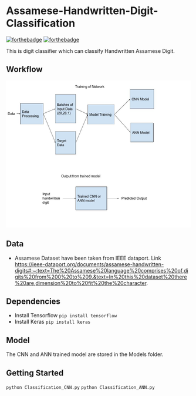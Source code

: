 # Assamese-Handwritten-Digit-Classification

[![forthebadge](https://forthebadge.com/images/badges/built-with-love.svg)](https://forthebadge.com)
[![forthebadge](https://forthebadge.com/images/badges/made-with-python.svg)](https://forthebadge.com)

This is digit classifier which can classify Handwritten Assamese Digit. 

## Workflow

 <img src = "Images/Assamese Handwritten Digit Classification.jpg" height = 400>
 
 
## Data
- Assamese Dataset have been taken from IEEE dataport. Link  https://ieee-dataport.org/documents/assamese-handwritten-digits#:~:text=The%20Assamese%20language%20comprises%20of,digits%20from%200%20to%209.&text=In%20this%20dataset%20there%20are,dimension%20to%20fit%20the%20character.

## Dependencies
- Install Tensorflow ` pip install tensorflow `
- Install Keras ` pip install keras `

## Model
The CNN and ANN trained model are stored in the Models folder.

## Getting Started

` python Classification_CNN.py `
` python Classification_ANN.py `


